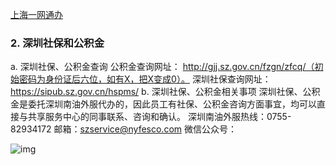 



[上海一网通办](https://zwdt.sh.gov.cn/smzy/shell_pc/tourist/guide/qa)

### 2. 深圳社保和公积金

a. 深圳社保、公积金查询
公积金查询网址： http://gjj.sz.gov.cn/fzgn/zfcq/（初始密码为身份证后六位，如有X，把X变成0）。
深圳社保查询网址：https://sipub.sz.gov.cn/hspms/
b. 深圳社保、公积金相关事项
	深圳社保、公积金是委托深圳南油外服代办的，因此员工有社保、公积金咨询方面事宜，均可以直接与共享服务中心的同事联系、咨询和确认。
	深圳南油外服热线：0755-82934172
	邮箱：[szservice@nyfesco.com](mailto:szservice@nyfesco.com)
	微信公众号：

![img](http://gateway.v2.cloopm.com/fileService/v1/file/image/picture/20200119/9bc494447a1a42b0aa96c54982ed4601157940481918452371.png)